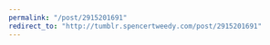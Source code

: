 ```yaml
---
permalink: "/post/2915201691"
redirect_to: "http://tumblr.spencertweedy.com/post/2915201691"
---
```

